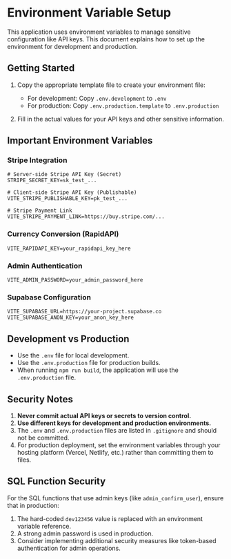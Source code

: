 # Environment Variable Setup

This application uses environment variables to manage sensitive configuration like API keys. This document explains how to set up the environment for development and production.

## Getting Started

1. Copy the appropriate template file to create your environment file:
   - For development: Copy `.env.development` to `.env`
   - For production: Copy `.env.production.template` to `.env.production`

2. Fill in the actual values for your API keys and other sensitive information.

## Important Environment Variables

### Stripe Integration

```
# Server-side Stripe API Key (Secret)
STRIPE_SECRET_KEY=sk_test_...

# Client-side Stripe API Key (Publishable)
VITE_STRIPE_PUBLISHABLE_KEY=pk_test_...

# Stripe Payment Link
VITE_STRIPE_PAYMENT_LINK=https://buy.stripe.com/...
```

### Currency Conversion (RapidAPI)

```
VITE_RAPIDAPI_KEY=your_rapidapi_key_here
```

### Admin Authentication

```
VITE_ADMIN_PASSWORD=your_admin_password_here
```

### Supabase Configuration

```
VITE_SUPABASE_URL=https://your-project.supabase.co
VITE_SUPABASE_ANON_KEY=your_anon_key_here
```

## Development vs Production

- Use the `.env` file for local development.
- Use the `.env.production` file for production builds.
- When running `npm run build`, the application will use the `.env.production` file.

## Security Notes

1. **Never commit actual API keys or secrets to version control.**
2. **Use different keys for development and production environments.**
3. The `.env` and `.env.production` files are listed in `.gitignore` and should not be committed.
4. For production deployment, set the environment variables through your hosting platform (Vercel, Netlify, etc.) rather than committing them to files.

## SQL Function Security

For the SQL functions that use admin keys (like `admin_confirm_user`), ensure that in production:

1. The hard-coded `dev123456` value is replaced with an environment variable reference.
2. A strong admin password is used in production.
3. Consider implementing additional security measures like token-based authentication for admin operations. 